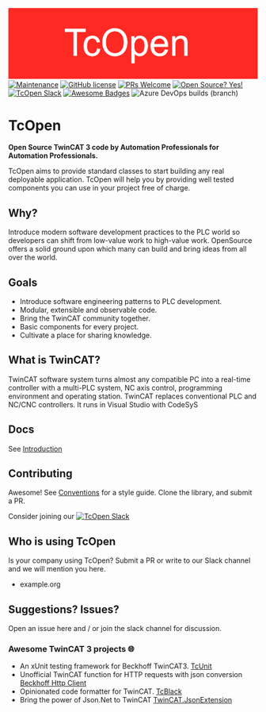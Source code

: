 ![TcOpen logo](assets/logo/TcOpenWide.png)
[![Maintenance](https://img.shields.io/badge/Maintained%3F-yes-green.svg)](https://github.com/TcOpenGroup/TcOpen/graphs/commit-activity)
[![GitHub license](https://img.shields.io/github/license/Naereen/StrapDown.js.svg)](https://github.com/TcOpenGroup/TcOpen/blob/dev/LICENSE)
[![PRs Welcome](https://img.shields.io/badge/PRs-welcome-brightgreen.svg?style=flat-square)](https://github.com/TcOpenGroup/TcOpen/pulls)
[![Open Source? Yes!](https://badgen.net/badge/Open%20Source%20%3F/Yes%21/blue?icon=github)](https://github.com/TcOpenGroup/TcOpen)
[![TcOpen Slack ](https://img.shields.io/badge/Slack-channel-ff69b4.svg)](https://tcopendevelopment.slack.com/)
[![Awesome Badges](https://img.shields.io/badge/badges-awesome-green.svg)](https://github.com/TcOpenGroup/TcOpen#awesome-twincat-3-projects-)
![Azure DevOps builds (branch)](https://img.shields.io/azure-devops/build/petokurhajec0964/tc3/TcOpenGroup.TcOpen/dev)

# TcOpen

**Open Source TwinCAT 3 code by Automation Professionals for Automation Professionals.**

TcOpen aims to provide standard classes to start building any real deployable application. TcOpen will help you by providing well tested components you can use in your project free of charge.  

## Why?

Introduce modern software development practices to the PLC world so developers can shift from low-value work to high-value work. OpenSource offers a solid ground upon which many can build and bring ideas from all over the world.

## Goals

- Introduce software engineering patterns to PLC development.
- Modular, extensible and observable code.
- Bring the TwinCAT community together.
- Basic components for every project.
- Cultivate a place for sharing knowledge.

## What is TwinCAT?

TwinCAT software system turns almost any compatible PC into a real-time controller with a multi-PLC system, NC axis control, programming environment and operating station. TwinCAT replaces conventional PLC and NC/CNC controllers. It runs in Visual Studio with CodeSyS

## Docs

See [Introduction](/docs/Introduction.md)

## Contributing

Awesome! See [Conventions](/docs/Conventions.md) for a style guide. Clone the library, and submit a PR.

Consider joining our [![TcOpen Slack](https://img.shields.io/badge/Slack-channel-ff69b4.svg)](https://tcopendevelopment.slack.com/)

## Who is using TcOpen

Is your company using TcOpen? Submit a PR or write to our Slack channel and we will mention you here.

- example.org

## Suggestions? Issues?

Open an issue here and / or join the slack channel for discussion.

### Awesome TwinCAT 3 projects 🌐

- An xUnit testing framework for Beckhoff TwinCAT3.  [TcUnit](https://github.com/tcunit/TcUnit) 
- Unofficial TwinCAT function for HTTP requests with json conversion [Beckhoff Http Client ](https://github.com/fbarresi/BeckhoffHttpClient)
- Opinionated code formatter for TwinCAT. [TcBlack](https://github.com/Roald87/TcBlack)
- Bring the power of Json.Net to TwinCAT [TwinCAT.JsonExtension](https://github.com/fbarresi/TwinCAT.JsonExtension)

